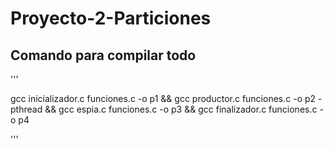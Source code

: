 # Proyecto-2-Particiones
 
## Comando para compilar todo

 '''

gcc inicializador.c funciones.c -o p1 && gcc productor.c funciones.c -o p2 -pthread && gcc espia.c funciones.c -o p3 && gcc finalizador.c funciones.c -o p4  

 '''
